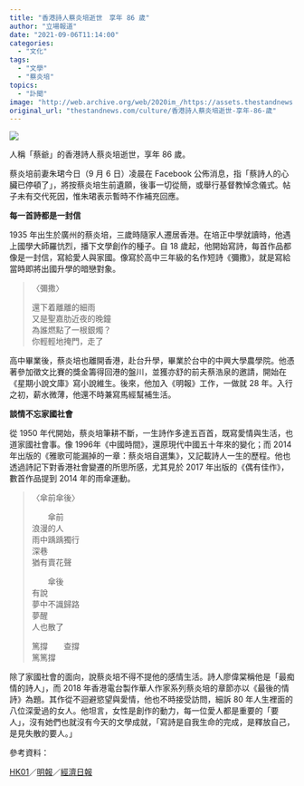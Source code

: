 ```yaml
---
title: "香港詩人蔡炎培逝世　享年 86 歲"
author: "立場報道"
date: "2021-09-06T11:14:00"
categories:
  - "文化"
tags:
  - "文學"
  - "蔡炎培"
topics:
  - "訃聞"
image: "http://web.archive.org/web/2020im_/https://assets.thestandnews.com/media/photos/choy-01.png"
original_url: "thestandnews.com/culture/香港詩人蔡炎培逝世-享年-86-歲"
---
```

![](http://web.archive.org/web/2020im_/https://assets.thestandnews.com/media/photos/choy-01.png)

人稱「蔡爺」的香港詩人蔡炎培逝世，享年 86 歲。

蔡炎培前妻朱珺今日（9 月 6 日）凌晨在 Facebook 公佈消息，指「蔡詩人的心臟已停頓了」，將按蔡炎培生前遺願，後事一切從簡，或舉行基督教悼念儀式。帖子未有交代死因，惟朱珺表示暫時不作補充回應。

**每一首詩都是一封信**

1935 年出生於廣州的蔡炎培，三歲時隨家人遷居香港。在培正中學就讀時，他遇上國學大師羅忼烈，播下文學創作的種子。自 18 歲起，他開始寫詩，每首作品都像是一封信，寫給愛人與家國。像寫於高中三年級的名作短詩《彌撒》，就是寫給當時即將出國升學的暗戀對象。

> 〈彌撒〉
> 
> 還下着離離的細雨  
> 又是聖嘉肋近夜的晚鐘  
> 為誰燃點了一根銀燭？  
> 你輕輕地掩門，走了

高中畢業後，蔡炎培也離開香港，赴台升學，畢業於台中的中興大學農學院。他憑著參加徵文比賽的獎金籌得回港的盤川，並獲亦舒的前夫蔡浩泉的邀請，開始在《星期小說文庫》寫小說維生。後來，他加入《明報》工作，一做就 28 年。入行之初，薪水微薄，他還不時兼寫馬經幫補生活。

**談情不忘家國社會**

從 1950 年代開始，蔡炎培筆耕不斷，一生詩作多達五百首，既寫愛情與生活，也道家國社會事。像 1996年《中國時間》，還原現代中國五十年來的變化；而 2014 年出版的《雅歌可能漏掉的一章：蔡炎培自選集》，又記載詩人一生的歷程。他也透過詩記下對香港社會變遷的所思所感，尤其見於 2017 年出版的《偶有佳作》，數首作品提到 2014 年的雨傘運動。

> 〈傘前傘後〉
> 
> 　　傘前  
> 浪漫的人  
> 雨中踽踽獨行  
> 深巷  
> 猶有賣花聲
> 
> 　　傘後  
> 有說  
> 夢中不識歸路  
> 夢醒  
> 人也散了
> 
> 篤撐　　查撐  
> 篤篤撐

除了家國社會的面向，說蔡炎培不得不提他的感情生活。詩人廖偉棠稱他是「最痴情的詩人」，而 2018 年香港電台製作華人作家系列蔡炎培的章節亦以《最後的情詩》為題。其作從不迴避慾望與愛情，他也不時接受訪問，細訴 80 年人生裡面的八位深愛過的女人。他坦言，女性是創作的動力，每一位愛人都是重要的「要人」，沒有她們也就沒有今天的文學成就，「寫詩是自我生命的完成，是釋放自己，是見失散的要人。」

參考資料：

[HK01](http://web.archive.org/web/20210906050945/https://www.hk01.com/%E5%91%A8%E5%A0%B1/277242/%E5%B0%88%E8%A8%AA-%E5%98%86%E5%8F%8B%E4%BA%BA%E9%9B%A2%E9%80%9D-%E6%84%9F%E6%BF%80%E7%94%9F%E5%91%BD%E4%B8%AD%E5%85%AB%E4%BD%8D%E8%A6%81%E4%BA%BA-%E8%A9%A9%E4%BA%BA%E8%94%A1%E7%82%8E%E5%9F%B9-%E6%9C%89%E8%A9%A9%E7%9C%9F%E5%A5%BD)／[明報](http://web.archive.org/web/20210906050945/https://news.mingpao.com/pns/%e5%89%af%e5%88%8a/article/20171008/s00005/1507399901831/%e6%98%9f%e6%9c%9f%e6%97%a5%e6%96%87%e5%ad%b8-%e5%af%a7%e9%a1%98%e9%81%b8%e6%93%87%e5%a4%a2%e4%b8%ad%e4%b8%8d%e8%ad%98%e8%b7%af%e7%9a%84%e9%9d%88%e9%ad%82-%e8%94%a1%e7%82%8e%e5%9f%b9)／[經濟日報](http://web.archive.org/web/20210906050945/https://paper.hket.com/article/2230825/%E8%94%A1%E7%82%8E%E5%9F%B9%E3%80%8A%E6%9C%80%E5%BE%8C%E7%9A%84%E6%83%85%E8%A9%A9%E3%80%8B%20%E4%B8%96%E4%B8%8A%E5%A6%82%E6%9C%89%E7%9C%9F%E6%AD%A3%E7%9A%84%E8%B3%AD%E5%8D%9A%E6%98%AF%E6%84%9B%E6%83%85)
